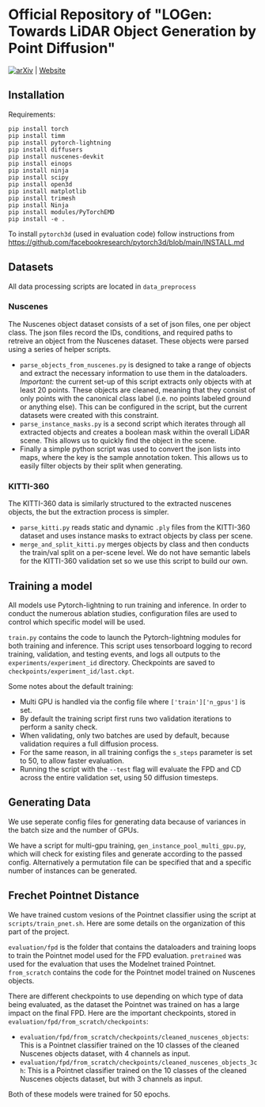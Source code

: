 # Official Repository of "LOGen: Towards LiDAR Object Generation by Point Diffusion"
[![arXiv](https://img.shields.io/badge/arXiv-1234.56789-b31b1b.svg)](https://arxiv.org/abs/2412.07385) | 
[Website](https://nerminsamet.github.io/logen/)

## Installation

Requirements:
```
pip install torch
pip install timm
pip install pytorch-lightning
pip install diffusers
pip install nuscenes-devkit
pip install einops
pip install ninja
pip install scipy
pip install open3d
pip install matplotlib
pip install trimesh
pip install Ninja
pip install modules/PyTorchEMD
pip install -e .
```

To install `pytorch3d` (used in evaluation code) follow instructions from https://github.com/facebookresearch/pytorch3d/blob/main/INSTALL.md

## Datasets
All data processing scripts are located in `data_preprocess`
### Nuscenes
The Nuscenes object dataset consists of a set of json files, one per object class. The json files record the IDs, conditions, and required paths to retreive an object from the Nuscenes dataset. These objects were parsed using a series of helper scripts. 
- `parse_objects_from_nuscenes.py` is designed to take a range of objects and extract the necessary information to use them in the dataloaders. *Important:* the current set-up of this script extracts only objects with at least 20 points. These objects are cleaned, meaning that they consist of only points with the canonical class label (i.e. no points labeled ground or anything else). This can be configured in the script, but the current datasets were created with this constraint.
- `parse_instance_masks.py` is a second script which iterates through all extracted objects and creates a boolean mask within the overall LiDAR scene. This allows us to quickly find the object in the scene.
- Finally a simple python script was used to convert the json lists into maps, where the key is the sample annotation token. This allows us to easily filter objects by their split when generating.
### KITTI-360
The KITTI-360 data is similarly structured to the extracted nuscenes objects, the but the extraction process is simpler. 
- `parse_kitti.py` reads static and dynamic `.ply` files from the KITTI-360 dataset and uses instance masks to extract objects by class per scene.
- `merge_and_split_kitti.py` merges objects by class and then conducts the train/val split on a per-scene level. We do not have semantic labels for the KITTI-360 validation set so we use this script to build our own.

## Training a model
All models use Pytorch-lightning to run training and inference. In order to conduct the numerous ablation studies, configuration files are used to control which specific model will be used.

`train.py` contains the code to launch the Pytorch-lightning modules for both training and inference. This script uses tensorboard logging to record training, validation, and testing events, and logs all outputs to the `experiments/experiment_id` directory. Checkpoints are saved to `checkpoints/experiment_id/last.ckpt`. 

Some notes about the default training:
- Multi GPU is handled via the config file where `['train']['n_gpus']` is set. 
- By default the training script first runs two validation iterations to perform a sanity check.
- When validating, only two batches are used by default, because validation requires a full diffusion process. 
- For the same reason, in all training configs the `s_steps` parameter is set to 50, to allow faster evaluation.
- Running the script with the `--test` flag will evaluate the FPD and CD across the entire validation set, using 50 diffusion timesteps.
## Generating Data

We use seperate config files for generating data because of variances in the batch size and the number of GPUs. 

We have a script for multi-gpu training, `gen_instance_pool_multi_gpu.py`, which will check for existing files and generate according to the passed config. Alternatively a permutation file can be specified that and a specific number of instances can be generated.

## Frechet Pointnet Distance

We have trained custom vesions of the Pointnet classifier using the script at `scripts/train_pnet.sh`. Here are some details on the organization of this part of the project.

`evaluation/fpd` is the folder that contains the dataloaders and training loops to train the Pointnet model used for the FPD evaluation. `pretrained` was used for the evaluation that uses the Modelnet trained Pointnet. `from_scratch` contains the code for the Pointnet model trained on Nuscenes objects.

There are different checkpoints to use depending on which type of data being evaluated, as the dataset the Pointnet was trained on has a large impact on the final FPD. Here are the important checkpoints, stored in `evaluation/fpd/from_scratch/checkpoints`:
- `evaluation/fpd/from_scratch/checkpoints/cleaned_nuscenes_objects`: This is a Pointnet classifier trained on the 10 classes of the cleaned Nuscenes objects dataset, with 4 channels as input.
- `evaluation/fpd/from_scratch/checkpoints/cleaned_nuscenes_objects_3ch`: This is a Pointnet classifier trained on the 10 classes of the cleaned Nuscenes objects dataset, but with 3 channels as input.

Both of these models were trained for 50 epochs.
